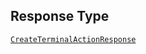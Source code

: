 ## Response Type

[`CreateTerminalActionResponse`](../../doc/models/create-terminal-action-response.md)
